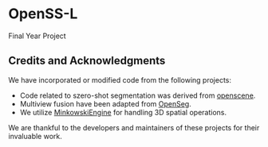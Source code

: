 # OpenSS-L
Final Year Project
## Credits and Acknowledgments
We have incorporated or modified code from the following projects:
- Code related to szero-shot segmentation was derived from [openscene](https://github.com/pengsongyou/openscene).
- Multiview fusion have been adapted from [OpenSeg](https://github.com/tensorflow/tpu/tree/master/models/official/detection/projects/openseg).
- We utilize [MinkowskiEngine](https://github.com/NVIDIA/MinkowskiEngine) for handling 3D spatial operations.

We are thankful to the developers and maintainers of these projects for their invaluable work.
